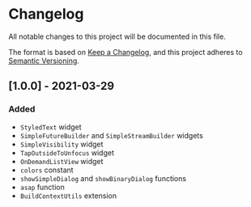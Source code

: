 # Changelog
All notable changes to this project will be documented in this file.

The format is based on [Keep a Changelog](https://keepachangelog.com/en/1.0.0/),
and this project adheres to [Semantic Versioning](https://semver.org/spec/v2.0.0.html).

## [1.0.0] - 2021-03-29
### Added
- `StyledText` widget
- `SimpleFutureBuilder` and `SimpleStreamBuilder` widgets
- `SimpleVisibility` widget
- `TapOutsideToUnfocus` widget
- `OnDemandListView` widget
- `colors` constant
- `showSimpleDialog` and `showBinaryDialog` functions
- `asap` function
- `BuildContextUtils` extension
